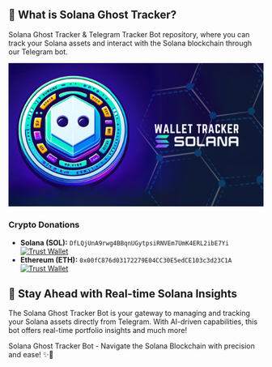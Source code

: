 
## 🎨 What is Solana Ghost Tracker?
Solana Ghost Tracker & Telegram Tracker Bot repository, where you can track your Solana assets and interact with the Solana blockchain through our Telegram bot.

![Solana Ghost Tracker Banner](https://raw.githubusercontent.com/LikhonScripts/SolanaGhostTrackerBot/main/IMG_8677.png)


### Crypto Donations
- **Solana (SOL):** `DfLQjUnA9rwg4BBqnUGytpsiRNVEm7UmK4ERL2ibE7Yi` [![Trust Wallet](https://img.shields.io/badge/Pay-SOL-blueviolet?style=flat-square)](https://link.trustwallet.com/send?asset=c501&address=DfLQjUnA9rwg4BBqnUGytpsiRNVEm7UmK4ERL2ibE7Yi)
- **Ethereum (ETH):** `0x00fC876d03172279E04CC30E5edCE103c3d23C1A` [![Trust Wallet](https://img.shields.io/badge/Pay-ETH-blueviolet?style=flat-square)](https://link.trustwallet.com/send?asset=c60&address=0x00fC876d03172279E04CC30E5edCE103c3d23C1A)


## 🚀 Stay Ahead with Real-time Solana Insights
The Solana Ghost Tracker Bot is your gateway to managing and tracking your Solana assets directly from Telegram. With AI-driven capabilities, this bot offers real-time portfolio insights and much more!

Solana Ghost Tracker Bot - Navigate the Solana Blockchain with precision and ease! ✨🚀
